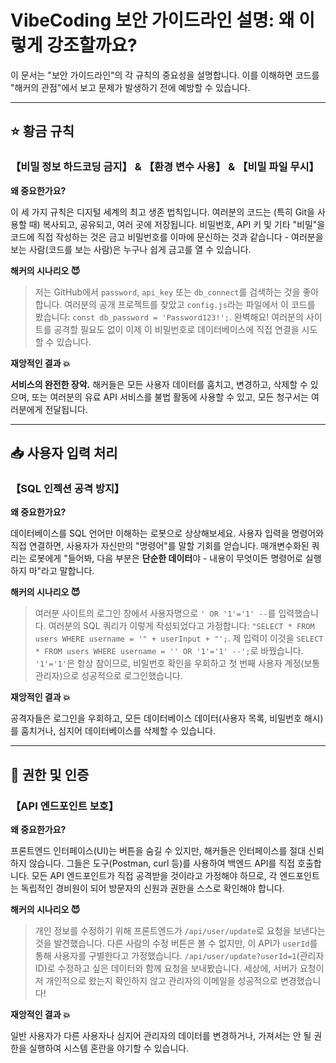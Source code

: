 # VibeCoding 보안 가이드라인 설명: 왜 이렇게 강조할까요?

이 문서는 "보안 가이드라인"의 각 규칙의 중요성을 설명합니다. 이를 이해하면 코드를 "해커의 관점"에서 보고 문제가 발생하기 전에 예방할 수 있습니다.

---

## ⭐ 황금 규칙

### 【비밀 정보 하드코딩 금지】 & 【환경 변수 사용】 & 【비밀 파일 무시】

**왜 중요한가요?**

이 세 가지 규칙은 디지털 세계의 최고 생존 법칙입니다. 여러분의 코드는 (특히 Git을 사용할 때) 복사되고, 공유되고, 여러 곳에 저장됩니다. 비밀번호, API 키 및 기타 "비밀"을 코드에 직접 작성하는 것은 금고 비밀번호를 이마에 문신하는 것과 같습니다 - 여러분을 보는 사람(코드를 보는 사람)은 누구나 쉽게 금고를 열 수 있습니다.

**해커의 시나리오 😈**
> 저는 GitHub에서 `password`, `api_key` 또는 `db_connect`를 검색하는 것을 좋아합니다. 여러분의 공개 프로젝트를 찾았고 `config.js`라는 파일에서 이 코드를 봤습니다: `const db_password = 'Password123!';`. 완벽해요! 여러분의 사이트를 공격할 필요도 없이 이제 이 비밀번호로 데이터베이스에 직접 연결을 시도할 수 있습니다.

**재앙적인 결과 💥**

**서비스의 완전한 장악.** 해커들은 모든 사용자 데이터를 훔치고, 변경하고, 삭제할 수 있으며, 또는 여러분의 유료 API 서비스를 불법 활동에 사용할 수 있고, 모든 청구서는 여러분에게 전달됩니다.

---

## 📥 사용자 입력 처리

### 【SQL 인젝션 공격 방지】

**왜 중요한가요?**

데이터베이스를 SQL 언어만 이해하는 로봇으로 상상해보세요. 사용자 입력을 명령어와 직접 연결하면, 사용자가 자신만의 "명령어"를 말할 기회를 얻습니다. 매개변수화된 쿼리는 로봇에게 "들어봐, 다음 부분은 **단순한 데이터**야 - 내용이 무엇이든 명령어로 실행하지 마"라고 말합니다.

**해커의 시나리오 😈**
> 여러분 사이트의 로그인 창에서 사용자명으로 `' OR '1'='1' --`를 입력했습니다. 여러분의 SQL 쿼리가 이렇게 작성되었다고 가정합니다: `"SELECT * FROM users WHERE username = '" + userInput + "';`. 제 입력이 이것을 `SELECT * FROM users WHERE username = '' OR '1'='1' --';`로 바꿨습니다. `'1'='1'`은 항상 참이므로, 비밀번호 확인을 우회하고 첫 번째 사용자 계정(보통 관리자)으로 성공적으로 로그인했습니다.

**재앙적인 결과 💥**

공격자들은 로그인을 우회하고, 모든 데이터베이스 데이터(사용자 목록, 비밀번호 해시)를 훔치거나, 심지어 데이터베이스를 삭제할 수 있습니다.

---

## 🔐 권한 및 인증

### 【API 엔드포인트 보호】

**왜 중요한가요?**

프론트엔드 인터페이스(UI)는 버튼을 숨길 수 있지만, 해커들은 인터페이스를 절대 신뢰하지 않습니다. 그들은 도구(Postman, curl 등)를 사용하여 백엔드 API를 직접 호출합니다. 모든 API 엔드포인트가 직접 공격받을 것이라고 가정해야 하므로, 각 엔드포인트는 독립적인 경비원이 되어 방문자의 신원과 권한을 스스로 확인해야 합니다.

**해커의 시나리오 😈**
> 개인 정보를 수정하기 위해 프론트엔드가 `/api/user/update`로 요청을 보낸다는 것을 발견했습니다. 다른 사람의 수정 버튼은 볼 수 없지만, 이 API가 `userId`를 통해 사용자를 구별한다고 가정했습니다. `/api/user/update?userId=1`(관리자 ID)로 수정하고 싶은 데이터와 함께 요청을 보내봤습니다. 세상에, 서버가 요청이 저 개인적으로 왔는지 확인하지 않고 관리자의 이메일을 성공적으로 변경했습니다!

**재앙적인 결과 💥**

일반 사용자가 다른 사용자나 심지어 관리자의 데이터를 변경하거나, 가져서는 안 될 권한을 실행하여 시스템 혼란을 야기할 수 있습니다.